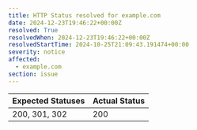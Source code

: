 ```yaml
---
title: HTTP Status resolved for example.com
date: 2024-12-23T19:46:22+00:00Z
resolved: True
resolvedWhen: 2024-12-23T19:46:22+00:00Z
resolvedStartTime: 2024-10-25T21:09:43.191474+00:00
severity: notice
affected:
  - example.com
section: issue
---
```


| Expected Statuses | Actual Status  |
|-------------------|----------------|
| 200, 301, 302 | 200 |
